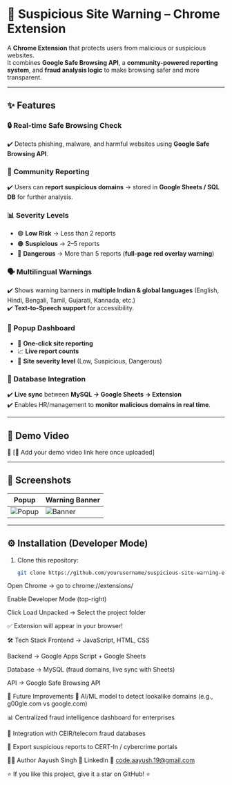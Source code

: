 # 🚨 Suspicious Site Warning – Chrome Extension  

A **Chrome Extension** that protects users from malicious or suspicious websites.  
It combines **Google Safe Browsing API**, a **community-powered reporting system**, and **fraud analysis logic** to make browsing safer and more transparent.  

---

## ✨ Features  

### 🔒 Real-time Safe Browsing Check  
✔️ Detects phishing, malware, and harmful websites using **Google Safe Browsing API**.  

### 📝 Community Reporting  
✔️ Users can **report suspicious domains** → stored in **Google Sheets / SQL DB** for further analysis.  

### 📊 Severity Levels  
- 🟢 **Low Risk** → Less than 2 reports  
- 🟠 **Suspicious** → 2–5 reports  
- 🔴 **Dangerous** → More than 5 reports (**full-page red overlay warning**)  

### 🗣️ Multilingual Warnings  
✔️ Shows warning banners in **multiple Indian & global languages** (English, Hindi, Bengali, Tamil, Gujarati, Kannada, etc.)  
✔️ **Text-to-Speech support** for accessibility.  

### 📌 Popup Dashboard  
- 📩 **One-click site reporting**  
- 📈 **Live report counts**  
- 🚨 **Site severity level** (Low, Suspicious, Dangerous)  

### 📂 Database Integration  
✔️ **Live sync** between **MySQL → Google Sheets → Extension**  
✔️ Enables HR/management to **monitor malicious domains in real time**.  

---

## 🎥 Demo Video  
📌 [🔗 Add your demo video link here once uploaded]  

---

## 📸 Screenshots  

| Popup | Warning Banner |
|-------|----------------|
| ![Popup](screenshots/popup.png) | ![Banner](screenshots/banner.png) |  

---

## ⚙️ Installation (Developer Mode)  

1. Clone this repository:  
   ```bash
   git clone https://github.com/yourusername/suspicious-site-warning-extension.git
Open Chrome → go to chrome://extensions/

Enable Developer Mode (top-right)

Click Load Unpacked → Select the project folder

✅ Extension will appear in your browser!

🛠️ Tech Stack
Frontend → JavaScript, HTML, CSS

Backend → Google Apps Script + Google Sheets

Database → MySQL (fraud domains, live sync with Sheets)

API → Google Safe Browsing API

🚀 Future Improvements
🤖 AI/ML model to detect lookalike domains (e.g., g00gle.com vs google.com)

📊 Centralized fraud intelligence dashboard for enterprises

📡 Integration with CEIR/telecom fraud databases

📨 Export suspicious reports to CERT-In / cybercrime portals

👨‍💻 Author
Aayush Singh
💼 LinkedIn
📧 code.aayush.19@gmail.com

⭐ If you like this project, give it a star on GitHub! ⭐